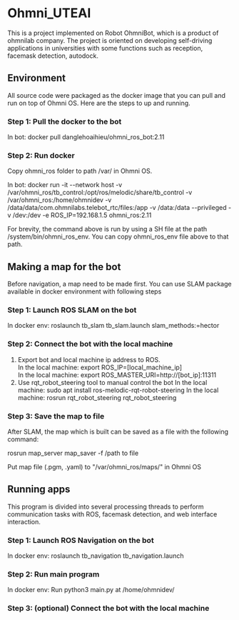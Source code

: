 # Ohmni_UTEAI
This is a project implemented on Robot OhmniBot, which is a product of ohmnilab company. The project is oriented on developing self-driving applications in universities with some functions such as reception, facemask detection, autodock.
## Environment
All source code were packaged as the docker image that you can pull and run on top of Ohmni OS.
Here are the steps to up and running.
### Step 1: Pull the docker to the bot
In bot: docker pull danglehoaihieu/ohmni_ros_bot:2.11
### Step 2: Run docker
Copy ohmni_ros folder to path /var/ in Ohmni OS.

In bot: docker run -it --network host -v /var/ohmni_ros/tb_control:/opt/ros/melodic/share/tb_control  -v /var/ohmni_ros:/home/ohmnidev -v /data/data/com.ohmnilabs.telebot_rtc/files:/app -v /data:/data --privileged -v /dev:/dev -e ROS_IP=192.168.1.5 ohmni_ros:2.11

For brevity, the command above is run by using a SH file at the path /system/bin/ohmni_ros_env. You can copy ohmni_ros_env file above to that path.
## Making a map for the bot
Before navigation, a map need to be made first.
You can use SLAM package available in docker environment with following steps
### Step 1: Launch ROS SLAM on the bot
In docker env: roslaunch tb_slam tb_slam.launch slam_methods:=hector
### Step 2: Connect the bot with the local machine
1. Export bot and local machine ip address to ROS. <br />
In the local machine: export ROS_IP=[local_machine_ip] <br />
In the local machine: export ROS_MASTER_URI=http://[bot_ip]:11311
2. Use rqt_robot_steering tool to manual control the bot
In the local machine: sudo apt install ros-melodic-rqt-robot-steering
In the local machine: rosrun rqt_robot_steering rqt_robot_steering
### Step 3: Save the map to file
After SLAM, the map which is built can be saved as a file with the following command:

rosrun map_server map_saver -f /path to file

Put map file (.pgm, .yaml) to "/var/ohmni_ros/maps/" in Ohmni OS
## Running apps
This program is divided into several processing threads to perform communication tasks with ROS, facemask detection, and web interface interaction.
### Step 1: Launch ROS Navigation on the bot
In docker env: roslaunch tb_navigation tb_navigation.launch
### Step 2: Run main program
In docker env: Run python3 main.py at /home/ohmnidev/
### Step 3: (optional) Connect the bot with the local machine







